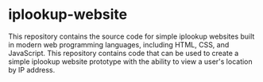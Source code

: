 # iplookup-website
This repository contains the source code for simple iplookup websites built in modern web programming languages, including HTML, CSS, and JavaScript. This repository contains code that can be used to create a simple iplookup website prototype with the ability to view a user's location by IP address.
